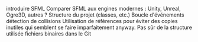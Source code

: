 introduire SFML
Comparer SFML aux engines modernes : Unity, Unreal, Ogre3D, autres ?
Structure du projet (classes, etc.)
Boucle d'événements
détection de collisions
Utilisation de références pour éviter des copies inutiles qui semblent se faire imparfaitement anyway. 
Pas sûr de la structure utilisée
fichiers binaires dans le Git
 